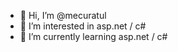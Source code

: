 - 👋 Hi, I’m @mecuratul
- 👀 I’m interested in asp.net / c#
- 🌱 I’m currently learning asp.net / c#

<!---
mecuratul/mecuratul is a ✨ special ✨ repository because its `README.md` (this file) appears on your GitHub profile.
You can click the Preview link to take a look at your changes.
--->
